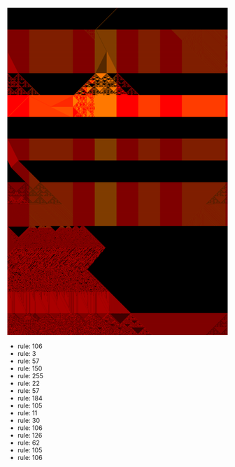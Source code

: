 ![photo](./output.png) 
 * rule: 106
* rule: 3
* rule: 57
* rule: 150
* rule: 255
* rule: 22
* rule: 57
* rule: 184
* rule: 105
* rule: 11
* rule: 30
* rule: 106
* rule: 126
* rule: 62
* rule: 105
* rule: 106
